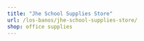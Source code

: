 ```yaml
---
title: "Jhe School Supplies Store"
url: /los-banos/jhe-school-supplies-store/
shop: office supplies
---
```

